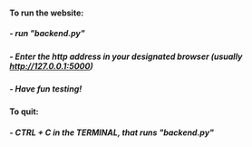 #### To run the website:
##### - run "backend.py"
##### - Enter the http address in your designated browser (usually http://127.0.0.1:5000)
##### - Have fun testing!

#### To quit:
##### - CTRL + C in the TERMINAL, that runs "backend.py"
